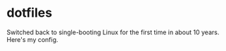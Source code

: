 dotfiles
========

Switched back to single-booting Linux for the first time in about 10 years.
Here's my config.
